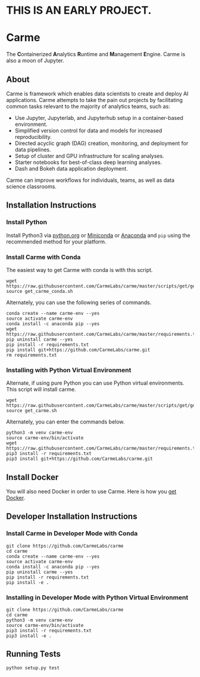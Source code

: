 # THIS IS AN EARLY PROJECT.

# Carme
The **C**ontainerized **A**nalytics **R**untime and **M**anagement **E**ngine.  Carme is also a moon of Jupyter.

## About
Carme is framework which enables data scientists to create and deploy AI applications.  Carme attempts to take the pain out projects by facilitating common tasks relevant to the majority of analytics teams, such as:
- Use Jupyter, Jupyterlab, and Jupyterhub setup in a container-based environment.
- Simplified version control for data and models for increased reproducibility.
- Directed acyclic graph (DAG) creation, monitoring, and deployment for data pipelines.
- Setup of cluster and GPU infrastructure for scaling analyses.
- Starter notebooks for best-of-class deep learning analyses.
- Dash and Bokeh data application deployment.

Carme can improve workflows for individuals, teams, as well as data science classrooms.

## Installation Instructions

### Install Python
Install Python3 via [python.org](https://www.python.org/downloads/) or [Miniconda](https://conda.io/miniconda.html) or [Anaconda](https://www.anaconda.com/download/) and `pip` using the recommended method for your platform.

### Install Carme with Conda
The easiest way to get Carme with conda is with this script.
```
wget https://raw.githubusercontent.com/CarmeLabs/carme/master/scripts/get/get_carme_conda.sh
source get_carme_conda.sh
```
Alternately, you can use the following series of commands.
```
conda create --name carme-env --yes
source activate carme-env
conda install -c anaconda pip --yes
wget https://raw.githubusercontent.com/CarmeLabs/carme/master/requirements.txt
pip uninstall carme --yes
pip install -r requirements.txt
pip install git+https://github.com/CarmeLabs/carme.git
rm requirements.txt
```
### Installing with Python Virtual Environment
Alternate, if using pure Python you can use Python virtual environments.  This script will install carme.
```
wget https://raw.githubusercontent.com/CarmeLabs/carme/master/scripts/get/get_carme.sh
source get_carme.sh
```
Alternately, you can enter the commands below.
```
python3 -m venv carme-env
source carme-env/bin/activate
wget https://raw.githubusercontent.com/CarmeLabs/carme/master/requirements.txt
pip3 install -r requirements.txt
pip3 install git+https://github.com/CarmeLabs/carme.git
```

## Install Docker
You will also need Docker in order to use Carme.  Here is how you [get Docker](https://www.docker.com/get-docker).

## Developer Installation Instructions

### Install Carme in Developer Mode with Conda
```
git clone https://github.com/CarmeLabs/carme
cd carme
conda create --name carme-env --yes
source activate carme-env
conda install -c anaconda pip --yes
pip uninstall carme --yes
pip install -r requirements.txt
pip install -e .
```
### Installing in Developer Mode with Python Virtual Environment
```
git clone https://github.com/CarmeLabs/carme
cd carme
python3 -m venv carme-env
source carme-env/bin/activate
pip3 install -r requirements.txt
pip3 install -e .
```

## Running Tests
`python setup.py test`
